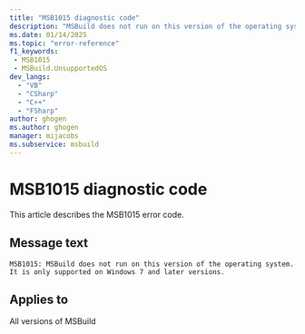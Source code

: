 ```yaml
---
title: "MSB1015 diagnostic code"
description: "MSBuild does not run on this version of the operating system. It is only supported on Windows 7 and later versions."
ms.date: 01/14/2025
ms.topic: "error-reference"
f1_keywords:
 - MSB1015
 - MSBuild.UnsupportedOS
dev_langs:
  - "VB"
  - "CSharp"
  - "C++"
  - "FSharp"
author: ghogen
ms.author: ghogen
manager: mijacobs
ms.subservice: msbuild
---
```


# MSB1015 diagnostic code

<!-- :::ErrorDefinitionDescription::: -->
<!-- :::editable-content name="introDescription"::: -->
This article describes the MSB1015 error code.
<!-- :::editable-content-end::: -->

## Message text

`MSB1015: MSBuild does not run on this version of the operating system. It is only supported on Windows 7 and later versions.`

<!-- :::editable-content name="postOutputDescription"::: -->
<!--
{StrBegin="MSBUILD : error MSB1015: "}LOCALIZATION: The error prefix "MSBUILD : error MSBxxxx:" should not be localized.
-->
<!-- :::editable-content-end::: -->
<!-- :::ErrorDefinitionDescription-end::: -->

## Applies to

All versions of MSBuild
